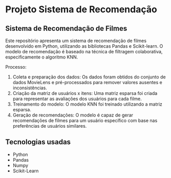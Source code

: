 # Projeto Sistema de Recomendação 

## Sistema de Recomendação de Filmes

Este repositório apresenta um sistema de recomendação de filmes desenvolvido em Python, utilizando as bibliotecas Pandas e Scikit-learn. O modelo de recomendação é baseado na técnica de filtragem colaborativa, especificamente o algoritmo KNN.

Processo:

1. Coleta e preparação dos dados: Os dados foram obtidos do conjunto de dados MovieLens e pré-processados para remover valores ausentes e inconsistências.
2. Criação da matriz de usuários x itens: Uma matriz esparsa foi criada para representar as avaliações dos usuários para cada filme.
3. Treinamento do modelo: O modelo KNN foi treinado utilizando a matriz esparsa.
4. Geração de recomendações: O modelo é capaz de gerar recomendações de filmes para um usuário específico com base nas preferências de usuários similares.

## Tecnologias usadas
- Python
- Pandas
- Numpy
- Scikit-Learn

